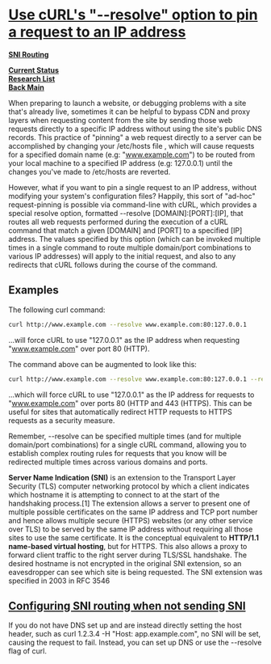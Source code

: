 # **[Use cURL's "--resolve" option to pin a request to an IP address](https://acquia.my.site.com/s/article/360005257154-Use-cURL-s-resolve-option-to-pin-a-request-to-an-IP-address)**

**[SNI Routing](https://istio.io/latest/docs/ops/common-problems/network-issues/#configuring-sni-routing-when-not-sending-sni)**

**[Current Status](../../../development/status/weekly/current_status.md)**\
**[Research List](../../research_list.md)**\
**[Back Main](../../../README.md)**

When preparing to launch a website, or debugging problems with a site that's already live, sometimes it can be helpful to bypass CDN and proxy layers when requesting content from the site by sending those web requests directly to a specific IP address without using the site's public DNS records. This practice of "pinning" a web request directly to a server can be accomplished by changing your /etc/hosts file , which will cause requests for a specified domain name (e.g: "www.example.com") to be routed from your local machine to a specified IP address (e.g: 127.0.0.1) until the changes you've made to /etc/hosts are reverted.

However, what if you want to pin a single request to an IP address, without modifying your system's configuration files? Happily, this sort of "ad-hoc" request-pinning is possible via command-line with cURL, which provides a special resolve option, formatted --resolve [DOMAIN]:[PORT]:[IP], that routes all web requests performed during the execution of a cURL command that match a given [DOMAIN] and [PORT] to a specified [IP] address. The values specified by this option (which can be invoked multiple times in a single command to route multiple domain/port combinations to various IP addresses) will apply to the initial request, and also to any redirects that cURL follows during the course of the command.

## Examples

The following curl command:

```bash
curl http://www.example.com --resolve www.example.com:80:127.0.0.1
```

...will force cURL to use "127.0.0.1" as the IP address when requesting "www.example.com" over port 80 (HTTP).

The command above can be augmented to look like this:

```bash
curl http://www.example.com --resolve www.example.com:80:127.0.0.1 --resolve www.example.com:443:127.0.0.1
```

...which will force cURL to use  "127.0.0.1" as the IP address for requests to "www.example.com" over ports 80 (HTTP and 443 (HTTPS). This can be useful for sites that automatically redirect HTTP requests to HTTPS requests as a security measure.

Remember, --resolve can be specified multiple times (and for multiple domain/port combinations) for a single cURL command, allowing you to establish complex routing rules for requests that you know will be redirected multiple times across various domains and ports.

**Server Name Indication (SNI)** is an extension to the Transport Layer Security (TLS) computer networking protocol by which a client indicates which hostname it is attempting to connect to at the start of the handshaking process.[1] The extension allows a server to present one of multiple possible certificates on the same IP address and TCP port number and hence allows multiple secure (HTTPS) websites (or any other service over TLS) to be served by the same IP address without requiring all those sites to use the same certificate. It is the conceptual equivalent to **HTTP/1.1 name-based virtual hosting**, but for HTTPS. This also allows a proxy to forward client traffic to the right server during TLS/SSL handshake. The desired hostname is not encrypted in the original SNI extension, so an eavesdropper can see which site is being requested. The SNI extension was specified in 2003 in RFC 3546

## **[Configuring SNI routing when not sending SNI](https://istio.io/latest/docs/ops/common-problems/network-issues/#configuring-sni-routing-when-not-sending-sni)**

If you do not have DNS set up and are instead directly setting the host header, such as curl 1.2.3.4 -H "Host: app.example.com", no SNI will be set, causing the request to fail. Instead, you can set up DNS or use the --resolve flag of curl.
